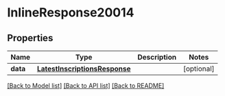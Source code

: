 # InlineResponse20014

## Properties
Name | Type | Description | Notes
------------ | ------------- | ------------- | -------------
**data** | [**LatestInscriptionsResponse**](LatestInscriptionsResponse.md) |  | [optional] 

[[Back to Model list]](../README.md#documentation-for-models) [[Back to API list]](../README.md#documentation-for-api-endpoints) [[Back to README]](../README.md)


